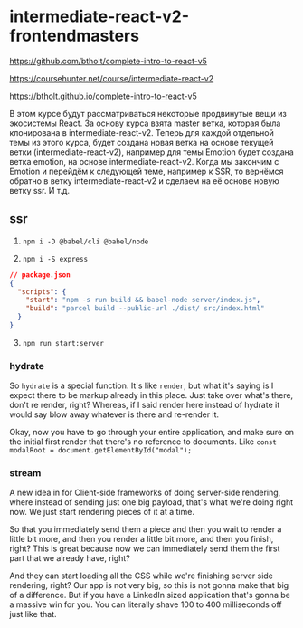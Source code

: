 # intermediate-react-v2-frontendmasters

https://github.com/btholt/complete-intro-to-react-v5

https://coursehunter.net/course/intermediate-react-v2

https://btholt.github.io/complete-intro-to-react-v5

В этом курсе будут рассматриваться некоторые продвинутые вещи из экосистемы React. За основу курса взята master ветка, которая была клонирована в intermediate-react-v2. Теперь для каждой отдельной темы из этого курса, будет создана новая ветка на основе текущей ветки (intermediate-react-v2), например для темы Emotion будет создана ветка emotion, на основе intermediate-react-v2. Когда мы закончим с Emotion и перейдём к следующей теме, например к SSR, то вернёмся обратно в ветку intermediate-react-v2 и сделаем на её основе новую ветку ssr. И т.д.

## ssr

1. `npm i -D @babel/cli @babel/node`

2. `npm i -S express`

```json
// package.json
{
  "scripts": {
    "start": "npm -s run build && babel-node server/index.js",
    "build": "parcel build --public-url ./dist/ src/index.html"
  }
}
```

3. `npm run start:server`

### hydrate

So `hydrate` is a special function. It's like `render`, but what it's saying is I expect there to be markup already in this place. Just take over what's there, don't re render, right? Whereas, if I said render here instead of hydrate it would say blow away whatever is there and re-render it.

Okay, now you have to go through your entire application, and make sure on the initial first render that there's no reference to documents. Like `const modalRoot = document.getElementById("modal");`

### stream

A new idea in for Client-side frameworks of doing server-side rendering, where instead of sending just one big payload, that's what we're doing right now. We just start rendering pieces of it at a time.

So that you immediately send them a piece and then you wait to render a little bit more, and then you render a little bit more, and then you finish, right? This is great because now we can immediately send them the first part that we already have, right?

And they can start loading all the CSS while we're finishing server side rendering, right? Our app is not very big, so this is not gonna make that big of a difference. But if you have a LinkedIn sized application that's gonna be a massive win for you. You can literally shave 100 to 400 milliseconds off just like that.
